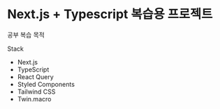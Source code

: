 # Next.js + Typescript 복습용 프로젝트

공부 복습 목적

Stack

- Next.js
- TypeScript
- React Query
- Styled Components
- Tailwind CSS
- Twin.macro

